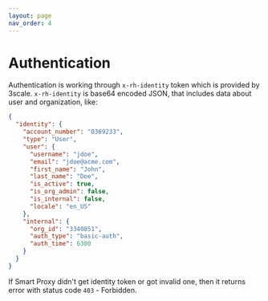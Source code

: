 ```yaml
---
layout: page
nav_order: 4
---
```

# Authentication

Authentication is working through `x-rh-identity` token which is provided by
 3scale. `x-rh-identity` is base64 encoded JSON, that includes data about user
 and organization, like:

```json
{
  "identity": {
    "account_number": "0369233",
    "type": "User",
    "user": {
      "username": "jdoe",
      "email": "jdoe@acme.com",
      "first_name": "John",
      "last_name": "Doe",
      "is_active": true,
      "is_org_admin": false,
      "is_internal": false,
      "locale": "en_US"
    },
    "internal": {
      "org_id": "3340851",
      "auth_type": "basic-auth",
      "auth_time": 6300
    }
  }
}
```

If Smart Proxy didn't get identity token or got invalid one, then it returns
error with status code `403` - Forbidden.

